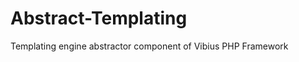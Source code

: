 Abstract-Templating
===================

Templating engine abstractor component of Vibius PHP Framework
